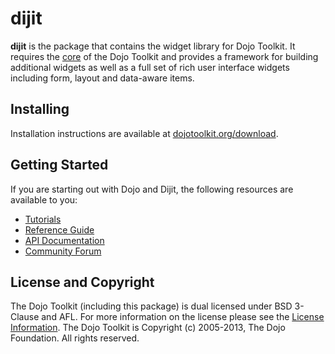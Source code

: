 # dijit

**dijit** is the package that contains the widget library for Dojo Toolkit.  It requires the [core][] of the Dojo
Toolkit and provides a framework for building additional widgets as well as a full set of rich user interface widgets
including form, layout and data-aware items.

## Installing

Installation instructions are available at [dojotoolkit.org/download][download].

## Getting Started

If you are starting out with Dojo and Dijit, the following resources are available to you:

* [Tutorials][]
* [Reference Guide][]
* [API Documentation][]
* [Community Forum][]

## License and Copyright

The Dojo Toolkit (including this package) is dual licensed under BSD 3-Clause and AFL.  For more information on the
license please see the [License Information][].  The Dojo Toolkit is Copyright (c) 2005-2013, The Dojo Foundation.  All
rights reserved.

[core]: https://github.com/dojo/dojo
[download]: http://dojotoolkit.org/download/
[Tutorials]: http://dojotoolkit.org/documentation/
[Reference Guide]: http://dojotoolkit.org/reference-guide/
[API Documentation]: http://dojotoolkit.org/api/
[Community Forum]: http://dojotoolkit.org/community/
[License Information]: http://dojotoolkit.org/license
